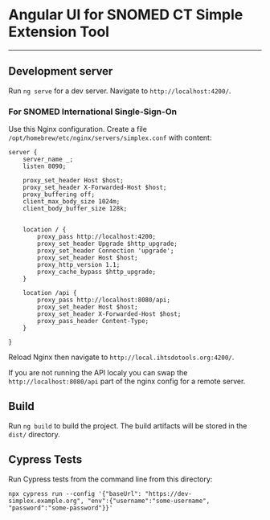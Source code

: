 # Angular UI for SNOMED CT Simple Extension Tool

---

## Development server

Run `ng serve` for a dev server. Navigate to `http://localhost:4200/`.

### For SNOMED International Single-Sign-On

Use this Nginx configuration. Create a file `/opt/homebrew/etc/nginx/servers/simplex.conf` with content:
```
server {
    server_name _;
    listen 8090;

    proxy_set_header Host $host;
    proxy_set_header X-Forwarded-Host $host;
    proxy_buffering off;
    client_max_body_size 1024m;
    client_body_buffer_size 128k;


    location / {
        proxy_pass http://localhost:4200;
        proxy_set_header Upgrade $http_upgrade;
        proxy_set_header Connection 'upgrade';
        proxy_set_header Host $host;
        proxy_http_version 1.1;
        proxy_cache_bypass $http_upgrade;
    }

    location /api {
        proxy_pass http://localhost:8080/api;
        proxy_set_header Host $host;
        proxy_set_header X-Forwarded-Host $host;
        proxy_pass_header Content-Type;
    }

}
```
Reload Nginx then navigate to `http://local.ihtsdotools.org:4200/`.

If you are not running the API localy you can swap the `http://localhost:8080/api` part of the nginx config for a remote server.

## Build

Run `ng build` to build the project. The build artifacts will be stored in the `dist/` directory.

## Cypress Tests
Run Cypress tests from the command line from this directory:
```
npx cypress run --config '{"baseUrl": "https://dev-simplex.example.org", "env":{"username":"some-username", "password":"some-password"}}'
```

